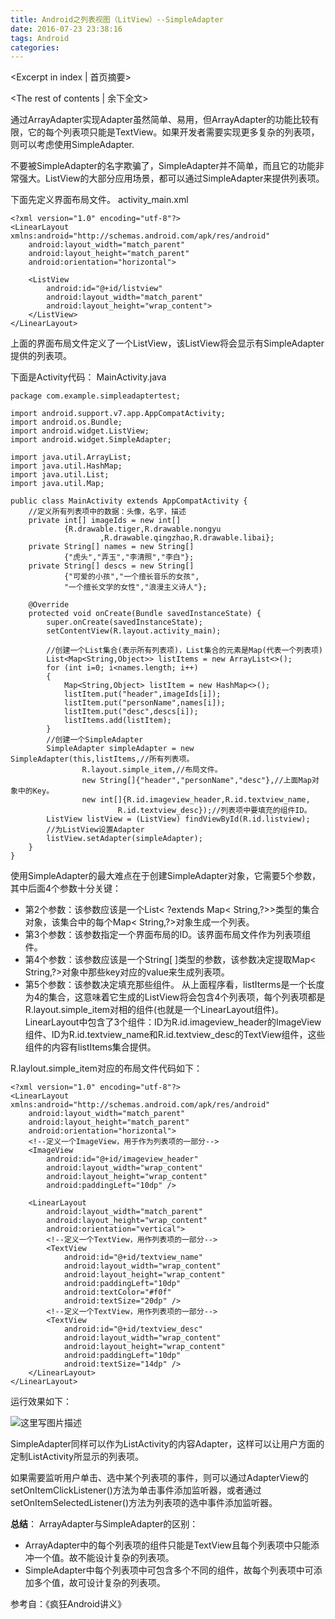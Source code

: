 ```yaml
---
title: Android之列表视图（LitView）--SimpleAdapter
date: 2016-07-23 23:38:16
tags: Android
categories:
---
```

<Excerpt in index | 首页摘要> 
<!-- more -->
<The rest of contents | 余下全文>

通过ArrayAdapter实现Adapter虽然简单、易用，但ArrayAdapter的功能比较有限，它的每个列表项只能是TextView。如果开发者需要实现更多复杂的列表项，则可以考虑使用SimpleAdapter.

不要被SimpleAdapter的名字欺骗了，SimpleAdapter并不简单，而且它的功能非常强大。ListView的大部分应用场景，都可以通过SimpleAdapter来提供列表项。

下面先定义界面布局文件。
activity_main.xml

```
<?xml version="1.0" encoding="utf-8"?>
<LinearLayout xmlns:android="http://schemas.android.com/apk/res/android"
    android:layout_width="match_parent"
    android:layout_height="match_parent"
    android:orientation="horizontal">

    <ListView
        android:id="@+id/listview"
        android:layout_width="match_parent"
        android:layout_height="wrap_content">
    </ListView>
</LinearLayout>

```
上面的界面布局文件定义了一个ListView，该ListView将会显示有SimpleAdapter提供的列表项。

下面是Activity代码：
MainActivity.java

```
package com.example.simpleadaptertest;

import android.support.v7.app.AppCompatActivity;
import android.os.Bundle;
import android.widget.ListView;
import android.widget.SimpleAdapter;

import java.util.ArrayList;
import java.util.HashMap;
import java.util.List;
import java.util.Map;

public class MainActivity extends AppCompatActivity {
    //定义所有列表项中的数据：头像，名字，描述
    private int[] imageIds = new int[]
            {R.drawable.tiger,R.drawable.nongyu
                    ,R.drawable.qingzhao,R.drawable.libai};
    private String[] names = new String[]
            {"虎头","弄玉","李清照","李白"};
    private String[] descs = new String[]
            {"可爱的小孩","一个擅长音乐的女孩",
            "一个擅长文学的女性","浪漫主义诗人"};

    @Override
    protected void onCreate(Bundle savedInstanceState) {
        super.onCreate(savedInstanceState);
        setContentView(R.layout.activity_main);

        //创建一个List集合(表示所有列表项)，List集合的元素是Map(代表一个列表项)
        List<Map<String,Object>> listItems = new ArrayList<>();
        for (int i=0; i<names.length; i++)
        {
            Map<String,Object> listItem = new HashMap<>();
            listItem.put("header",imageIds[i]);
            listItem.put("personName",names[i]);
            listItem.put("desc",descs[i]);
            listItems.add(listItem);
        }
        //创建一个SimpleAdapter
        SimpleAdapter simpleAdapter = new SimpleAdapter(this,listItems,//所有列表项。
                R.layout.simple_item,//布局文件。
                new String[]{"header","personName","desc"},//上面Map对象中的Key。
                new int[]{R.id.imageview_header,R.id.textview_name,
                        R.id.textview_desc});//列表项中要填充的组件ID。
        ListView listView = (ListView) findViewById(R.id.listview);
        //为ListView设置Adapter
        listView.setAdapter(simpleAdapter);
    }
}

```
使用SimpleAdapter的最大难点在于创建SimpleAdapter对象，它需要5个参数，其中后面4个参数十分关键：

 - 第2个参数：该参数应该是一个List< ?extends Map< String,?>>类型的集合对象，该集合中的每个Map< String,?>对象生成一个列表。
 - 第3个参数：该参数指定一个界面布局的ID。该界面布局文件作为列表项组件。
 - 第4个参数：该参数应该是一个String[ ]类型的参数，该参数决定提取Map< String,?>对象中那些key对应的value来生成列表项。
 - 第5个参数：该参数决定填充那些组件。
从上面程序看，listIterms是一个长度为4的集合，这意味着它生成的ListView将会包含4个列表项，每个列表项都是R.layout.simple_item对相的组件(也就是一个LinearLayout组件)。LinearLayout中包含了3个组件：ID为R.id.imageview_header的ImageView组件、ID为R.id.textview_name和R.id.textview_desc的TextView组件，这些组件的内容有listItems集合提供。

R.laylout.simple_item对应的布局文件代码如下：

```
<?xml version="1.0" encoding="utf-8"?>
<LinearLayout xmlns:android="http://schemas.android.com/apk/res/android"
    android:layout_width="match_parent"
    android:layout_height="match_parent"
    android:orientation="horizontal">
    <!--定义一个ImageView，用于作为列表项的一部分-->
    <ImageView
        android:id="@+id/imageview_header"
        android:layout_width="wrap_content"
        android:layout_height="wrap_content"
        android:paddingLeft="10dp" />

    <LinearLayout
        android:layout_width="match_parent"
        android:layout_height="wrap_content"
        android:orientation="vertical">
        <!--定义一个TextView，用作列表项的一部分-->
        <TextView
            android:id="@+id/textview_name"
            android:layout_width="wrap_content"
            android:layout_height="wrap_content"
            android:paddingLeft="10dp"
            android:textColor="#f0f"
            android:textSize="20dp" />
        <!--定义一个TextView，用作列表项的一部分-->
        <TextView
            android:id="@+id/textview_desc"
            android:layout_width="wrap_content"
            android:layout_height="wrap_content"
            android:paddingLeft="10dp"
            android:textSize="14dp" />
    </LinearLayout>
</LinearLayout>
```
运行效果如下：

![这里写图片描述](http://img.blog.csdn.net/20151130182613938)


SimpleAdapter同样可以作为ListActivity的内容Adapter，这样可以让用户方面的定制ListActivity所显示的列表项。

如果需要监听用户单击、选中某个列表项的事件，则可以通过AdapterView的setOnItemClickListener()方法为单击事件添加监听器，或者通过setOnItemSelectedListener()方法为列表项的选中事件添加监听器。

**总结**：
ArrayAdapter与SimpleAdapter的区别：

 - ArrayAdapter中的每个列表项的组件只能是TextView且每个列表项中只能添冲一个值。故不能设计复杂的列表项。
 - SimpleAdapter中每个列表项中可包含多个不同的组件，故每个列表项中可添加多个值，故可设计复杂的列表项。

参考自：《疯狂Android讲义》